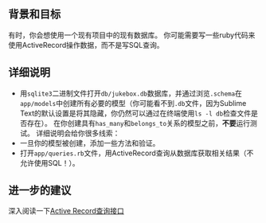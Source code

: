 ## 背景和目标

有时，你会想使用一个现有项目中的现有数据库。
你可能需要写一些ruby代码来使用ActiveRecord操作数据，而不是写SQL查询。

## 详细说明

- 用`sqlite3`二进制文件打开`db/jukebox.db`数据库，并通过浏览`.schema`在`app/models`中创建所有必要的模型（你可能看不到`.db`文件，因为Sublime Text的默认设置是将其隐藏，你仍然可以通过在终端使用`ls -l db`检查文件是否存在）。
在你创建具有`has_many`和`belongs_to`关系的模型之前，**不要**运行测试。
详细说明会给你很多线索：
- 一旦你的模型被创建，添加一些方法和验证。
- 打开`app/queries.rb`文件，用ActiveRecord查询从数据库获取相关结果（不允许使用SQL！）。

## 进一步的建议

深入阅读一下[Active Record查询接口](http://guides.rubyonrails.org/active_record_querying.html)
